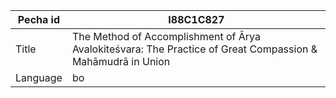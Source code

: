 |Pecha id | I88C1C827
| --- | --- 
|Title | The Method of Accomplishment of Ārya Avalokiteśvara: The Practice of Great Compassion & Mahāmudrā in Union 
|Language | bo